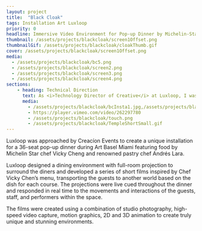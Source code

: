 ```yaml
---
layout: project
title:  "Black Cloak"
tags: Installation Art Luxloop
priority: 0
headline: Immersive Video Environment for Pop-up Dinner by Michelin-Star Chef
thumbnail: /assets/projects/blackcloak/screen1Offset.png
thumbnailGif: /assets/projects/blackcloak/cloakThumb.gif
cover: /assets/projects/blackcloak/screen1Offset.png
media:
  - /assets/projects/blackcloak/bc5.png
  - /assets/projects/blackcloak/screen2.png
  - /assets/projects/blackcloak/screen3.png
  - /assets/projects/blackcloak/screen4.png
sections:
    - heading: Technical Direction
      text: As <i>Technology Director of Creative</i> at Luxloop, I was responsible for leading pre-visualization, implementing the projection mapping installation, developing a custom real-time media management and queueing solution, and creating some of the 3D graphics for the final run.
      media:
        - /assets/projects/blackcloak/bcInsta1.jpg,/assets/projects/blackcloak/bcInsta2.jpg
        - https://player.vimeo.com/video/262297780
        - /assets/projects/blackcloak/touch.png
        - /assets/projects/blackcloak/TempleShortSmall.gif
---
```

Luxloop was approached by Creacíon Events to create a unique installation for a 36-seat pop-up dinner during Art Basel Miami featuring food by Michelin Star chef Vicky Cheng and renowned pastry chef Andrés Lara.

Luxloop designed a dining environment with full-room projection to surround the diners and developed a series of short films inspired by Chef Vicky Chen’s menu, transporting the guests to another world based on the dish for each course. The projections were live cued throughout the dinner and responded in real time to the movements and interactions of the guests, staff, and performers within the space.

The films were created using a combination of studio photography, high-speed video capture, motion graphics, 2D and 3D animation to create truly unique and stunning environments.


